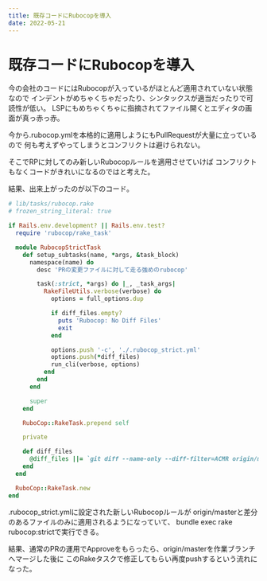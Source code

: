```yaml
---
title: 既存コードにRubocopを導入
date: 2022-05-21
---
```


# 既存コードにRubocopを導入

今の会社のコードにはRubocopが入っているがほとんど適用されていない状態なので
インデントがめちゃくちゃだったり、シンタックスが適当だったりで可読性が低い。
LSPにもめちゃくちゃに指摘されてファイル開くとエディタの画面が真っ赤っ赤。

今から.rubocop.ymlを本格的に適用しようにもPullRequestが大量に立っているので
何も考えずやってしまうとコンフリクトは避けられない。

そこでRPに対してのみ新しいRubocopルールを適用させていけば
コンフリクトもなくコードがきれいになるのではと考えた。

結果、出来上がったのが以下のコード。

```ruby
# lib/tasks/rubocop.rake
# frozen_string_literal: true

if Rails.env.development? || Rails.env.test?
  require 'rubocop/rake_task'

  module RubocopStrictTask
    def setup_subtasks(name, *args, &task_block)
      namespace(name) do
        desc 'PRの変更ファイルに対して走る強めのrubocop'

        task(:strict, *args) do |_, _task_args|
          RakeFileUtils.verbose(verbose) do
            options = full_options.dup

            if diff_files.empty?
              puts 'Rubocop: No Diff Files'
              exit
            end

            options.push '-c', './.rubocop_strict.yml'
            options.push(*diff_files)
            run_cli(verbose, options)
          end
        end
      end

      super
    end

    RuboCop::RakeTask.prepend self

    private

    def diff_files
      @diff_files ||= `git diff --name-only --diff-filter=ACMR origin/master..HEAD -- '*.rb'`.split
    end
  end

  RuboCop::RakeTask.new
end
```

.rubocop_strict.ymlに設定された新しいRubocopルールが
origin/masterと差分のあるファイルのみに適用されるようになっていて、
bundle exec rake rubocop:strictで実行できる。

結果、通常のPRの運用でApproveをもらったら、origin/masterを作業ブランチへマージした後に
このRakeタスクで修正してもらい再度pushするという流れになった。
